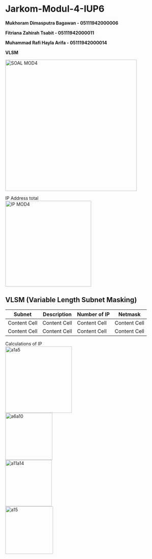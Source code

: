 # Jarkom-Modul-4-IUP6

**Mukhoram Dimasputra Bagawan - 05111942000006**

**Fitriana Zahirah Tsabit - 05111942000011**

**Muhammad Rafi Hayla Arifa - 05111942000014**

**VLSM** <br>

<img width="413" alt="SOAL MOD4" src="https://user-images.githubusercontent.com/74299958/143679169-f9e5738b-9ef9-4720-a3e4-928140c65a1c.png">

IP Address total <br>
<img width="270" alt="IP MOD4" src="https://user-images.githubusercontent.com/74299958/143679108-58a65f96-e973-4b11-a45b-a27908656c5e.png">
 ## VLSM (Variable Length Subnet Masking)
| Subnet | Description | Number of IP  | Netmask |
| ------------- | ------------- | ------------- | ------------- |
| Content Cell  | Content Cell  | Content Cell  | Content Cell  |
| Content Cell  | Content Cell  | Content Cell  | Content Cell  |

Calculations of IP <br>
<img width="209" alt="a1a5" src="https://user-images.githubusercontent.com/74299958/143679337-34723f58-1d42-4c20-a3d2-3cc361cf9b7d.png"> <br>
<img width="148" alt="a6a10" src="https://user-images.githubusercontent.com/74299958/143679430-ced8e88c-51ff-4ffb-a2d2-df471ebe039c.png"> <br>
<img width="146" alt="a11a14" src="https://user-images.githubusercontent.com/74299958/143679436-d430e6b4-c309-4555-b228-71d839b062da.png"> <br>
<img width="150" alt="a15" src="https://user-images.githubusercontent.com/74299958/143679441-8b1362f0-a1fc-4c3b-90ba-f4902fac17ab.png"> <br>

